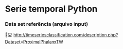 # Serie temporal Python

   
### Data set referência (arquivo input)

:page_facing_up::computer: http://timeseriesclassification.com/description.php?Dataset=ProximalPhalanxTW

